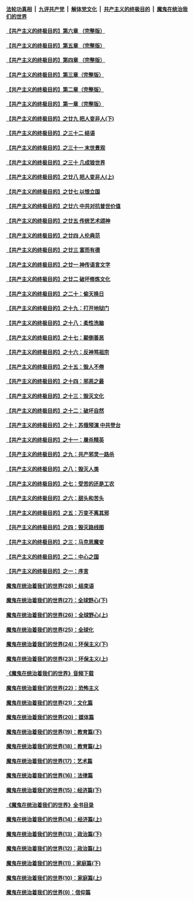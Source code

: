 

####  [法轮功真相](../../../../basic/blob/master/README.md?t=06141802) &nbsp;|&nbsp; [九评共产党](../../../../9ping.md/blob/master/README.md?t=06141802) &nbsp;|&nbsp; [解体党文化](../../../../jtdwh.md/blob/master/README.md?t=06141802)  &nbsp;|&nbsp; [共产主义的终极目的](../../../../gczydzjmd.md/blob/master/README.md?t=06141802) &nbsp;|&nbsp; [魔鬼在统治我们的世界](../../../../mgztzwmdsj.md/blob/master/README.md?t=06141802) 

#### [【共产主义的终极目的】第六章 （完整版）](../pages/nsc422/n11428913.md?t=06141802) 

#### [【共产主义的终极目的】第五章 （完整版）](../pages/nsc422/n11428912.md?t=06141802) 

#### [【共产主义的终极目的】第四章 （完整版）](../pages/nsc422/n11428907.md?t=06141802) 

#### [【共产主义的终极目的】第三章（完整版）](../pages/nsc422/n11428848.md?t=06141802) 

#### [【共产主义的终极目的】第二章（完整版）](../pages/nsc422/n11428831.md?t=06141802) 

#### [【共产主义的终极目的】第一章（完整版）](../pages/nsc422/n11417651.md?t=06141802) 

#### [【共产主义的终极目的】之廿九 把人变非人(下)](../pages/nsc422/n11344140.md?t=06141802) 

#### [【共产主义的终极目的】之三十二 结语](../pages/nsc422/n11360535.md?t=06141802) 

#### [【共产主义的终极目的】之三十一 末世景观](../pages/nsc422/n11351129.md?t=06141802) 

#### [【共产主义的终极目的】之三十 几成狼世界](../pages/nsc422/n11348280.md?t=06141802) 

#### [【共产主义的终极目的】之廿八 把人变非人(上)](../pages/nsc422/n11340492.md?t=06141802) 

#### [【共产主义的终极目的】之廿七 以恨立国](../pages/nsc422/n11336944.md?t=06141802) 

#### [【共产主义的终极目的】之廿六 中共对抗普世价值](../pages/nsc422/n11324785.md?t=06141802) 

#### [【共产主义的终极目的】之廿五 传统艺术颂神](../pages/nsc422/n11296396.md?t=06141802) 

#### [【共产主义的终极目的】之廿四 人伦典范](../pages/nsc422/n11296397.md?t=06141802) 

#### [【共产主义的终极目的】之廿三 富而有德](../pages/nsc422/n11283598.md?t=06141802) 

#### [【共产主义的终极目的】之廿一 神传语言文字](../pages/nsc422/n11263265.md?t=06141802) 

#### [【共产主义的终极目的】之廿二 破坏修炼文化](../pages/nsc422/n11245728.md?t=06141802) 

#### [【共产主义的终极目的】之二十：偷天换日](../pages/nsc422/n11238846.md?t=06141802) 

#### [【共产主义的终极目的】之十九：打开地狱门](../pages/nsc422/n11206376.md?t=06141802) 

#### [【共产主义的终极目的】之十八：柔性洗脑](../pages/nsc422/n11199994.md?t=06141802) 

#### [【共产主义的终极目的】之十七：颠倒善恶](../pages/nsc422/n11179782.md?t=06141802) 

#### [【共产主义的终极目的】之十六：反神骂祖宗](../pages/nsc422/n11166798.md?t=06141802) 

#### [【共产主义的终极目的】之十五：毁人不倦](../pages/nsc422/n11166792.md?t=06141802) 

#### [【共产主义的终极目的】之十四：邪恶之最](../pages/nsc422/n11150249.md?t=06141802) 

#### [【共产主义的终极目的】之十三：毁灭文化](../pages/nsc422/n11135227.md?t=06141802) 

#### [【共产主义的终极目的】之十二：破坏自然](../pages/nsc422/n11135214.md?t=06141802) 

#### [【共产主义的终极目的】之十：苏俄预演 中共登台](../pages/nsc422/n11118424.md?t=06141802) 

#### [【共产主义的终极目的】之十一：屠杀精英](../pages/nsc422/n11118442.md?t=06141802) 

#### [【共产主义的终极目的】之九：共产邪灵一路杀](../pages/nsc422/n11114139.md?t=06141802) 

#### [【共产主义的终极目的】之八：毁灭人类](../pages/nsc422/n11108503.md?t=06141802) 

#### [【共产主义的终极目的】之七：受苦的还是工农](../pages/nsc422/n11101809.md?t=06141802) 

#### [【共产主义的终极目的】之六：甜头和苦头](../pages/nsc422/n11096971.md?t=06141802) 

#### [【共产主义的终极目的】之五：万变不离其邪](../pages/nsc422/n11091285.md?t=06141802) 

#### [【共产主义的终极目的】之四：毁灭路线图](../pages/nsc422/n11086284.md?t=06141802) 

#### [【共产主义的终极目的】之三：马克思魔变](../pages/nsc422/n11061941.md?t=06141802) 

#### [【共产主义的终极目的】之二：中心之国](../pages/nsc422/n11047728.md?t=06141802) 

#### [【共产主义的终极目的】之一：序言](../pages/nsc422/n11086077.md?t=06141802) 

#### [魔鬼在统治着我们的世界(28)：结束语](../pages/nsc422/n10936246.md?t=06141802) 

#### [魔鬼在统治着我们的世界(27)：全球野心(下)](../pages/nsc422/n10928319.md?t=06141802) 

#### [魔鬼在统治着我们的世界(26)：全球野心(上)](../pages/nsc422/n10900318.md?t=06141802) 

#### [魔鬼在统治着我们的世界(25)：全球化](../pages/nsc422/n10788205.md?t=06141802) 

#### [魔鬼在统治着我们的世界(24)：环保主义(下)](../pages/nsc422/n10695307.md?t=06141802) 

#### [魔鬼在统治着我们的世界(23)：环保主义(上)](../pages/nsc422/n10688613.md?t=06141802) 

#### [《魔鬼在统治着我们的世界》音频下载](../pages/nsc422/n10635553.md?t=06141802) 

#### [魔鬼在统治着我们的世界(22)：恐怖主义](../pages/nsc422/n10614727.md?t=06141802) 

#### [魔鬼在统治着我们的世界(21)：文化篇](../pages/nsc422/n10597706.md?t=06141802) 

#### [魔鬼在统治着我们的世界(20)：媒体篇](../pages/nsc422/n10586579.md?t=06141802) 

#### [魔鬼在统治着我们的世界(19)：教育篇(下)](../pages/nsc422/n10564808.md?t=06141802) 

#### [魔鬼在统治着我们的世界(18)：教育篇(上)](../pages/nsc422/n10526970.md?t=06141802) 

#### [魔鬼在统治着我们的世界(17)：艺术篇](../pages/nsc422/n10499093.md?t=06141802) 

#### [魔鬼在统治着我们的世界(16)：法律篇](../pages/nsc422/n10485969.md?t=06141802) 

#### [魔鬼在统治着我们的世界(15)：经济篇(下)](../pages/nsc422/n10469975.md?t=06141802) 

#### [《魔鬼在统治着我们的世界》全书目录](../pages/nsc422/n10464261.md?t=06141802) 

#### [魔鬼在统治着我们的世界(14)：经济篇(上)](../pages/nsc422/n10457370.md?t=06141802) 

#### [魔鬼在统治着我们的世界(13)：政治篇(下)](../pages/nsc422/n10448270.md?t=06141802) 

#### [魔鬼在统治着我们的世界(12)：政治篇(上)](../pages/nsc422/n10444576.md?t=06141802) 

#### [魔鬼在统治着我们的世界(11)：家庭篇(下)](../pages/nsc422/n10440961.md?t=06141802) 

#### [魔鬼在统治着我们的世界(10)：家庭篇(上)](../pages/nsc422/n10435448.md?t=06141802) 

#### [魔鬼在统治着我们的世界(9)：信仰篇](../pages/nsc422/n10432159.md?t=06141802) 

